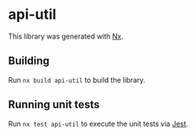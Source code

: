 # api-util

This library was generated with [Nx](https://nx.dev).

## Building

Run `nx build api-util` to build the library.

## Running unit tests

Run `nx test api-util` to execute the unit tests via [Jest](https://jestjs.io).
